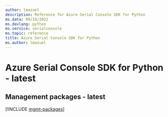 ```yaml
---
author: lmazuel
description: Reference for Azure Serial Console SDK for Python
ms.data: 09/19/2022
ms.devlang: python
ms.service: serialconsole
ms.topic: reference
title: Azure Serial Console SDK for Python
ms.author: lmazuel
---
```

# Azure Serial Console SDK for Python - latest

## Management packages - latest
[!INCLUDE [mgmt-packages](serial-console-mgmt-index.md)]